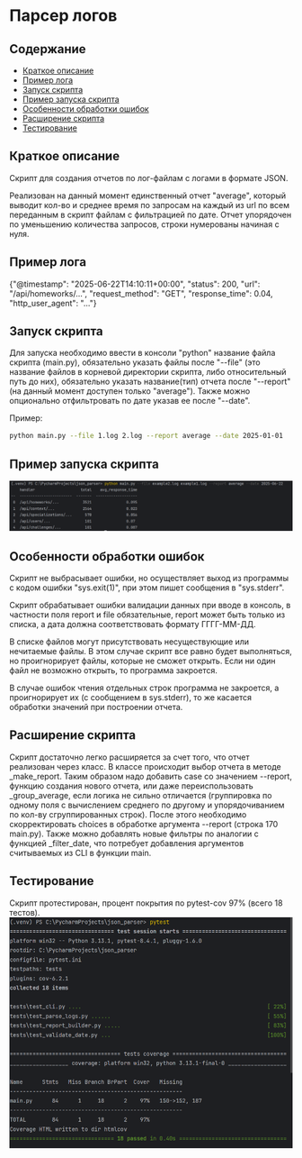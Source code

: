 #  Парсер логов


##  Содержание

- [Краткое описание](#краткое-описание)
- [Пример лога](#пример-лога)
- [Запуск скрипта](#запуск-скрипта)
- [Пример запуска скрипта](#пример-запуска-скрипта)
- [Особенности обработки ошибок](#особенности-обработки-ошибок)
- [Расширение скрипта](#расширение-скрипта)
- [Тестирование](#тестирование)


## Краткое описание

Скрипт для создания отчетов по лог-файлам 
с логами в формате JSON. 

Реализован на данный 
момент единственный отчет "average", который выводит кол-во
и среднее время по запросам на каждый из url по всем 
переданным в скрипт файлам с фильтрацией по дате. 
Отчет упорядочен по уменьшению количества запросов, 
строки нумерованы начиная с нуля. 

## Пример лога
{"@timestamp": "2025-06-22T14:10:11+00:00", 
"status": 200, "url": "/api/homeworks/...", 
"request_method": "GET", "response_time": 0.04, 
"http_user_agent": "..."}

## Запуск скрипта
Для запуска необходимо ввести в консоли "python" название 
файла скрипта (main.py), обязательно указать файлы после "--file" 
(это название файлов в корневой директории скрипта, 
либо относительный путь до них), обязательно указать 
название(тип) отчета после "--report"(на данный момент доступен 
только "average"). Также можно опционально отфильтровать по дате
указав ее после "--date".


Пример:
```bash
python main.py --file 1.log 2.log --report average --date 2025-01-01
```

## Пример запуска скрипта
![Запуск скрипта](README_pics/Script_run.PNG)

## Особенности обработки ошибок
Скрипт не выбрасывает ошибки, но осуществляет выход из 
программы с кодом ошибки "sys.exit(1)", при этом пишет 
сообщения в "sys.stderr". 

Скрипт обрабатывает ошибки валидации данных при вводе 
в консоль, в частности поля report и file обязательные, 
report может быть только из списка, а дата должна 
соответствовать формату ГГГГ-ММ-ДД.

В списке файлов могут присутствовать несуществующие 
или нечитаемые файлы. В этом случае скрипт все равно будет 
выполняться, но проигнорирует файлы, которые не сможет открыть. 
Если ни один файл не возможно открыть, то программа закроется.

В случае ошибок чтения отдельных строк программа не закроется, 
а проигнорирует их (с сообщением в sys.stderr), то же касается 
обработки значений при построении отчета. 

## Расширение скрипта
Скрипт достаточно легко расширяется за счет того, что отчет реализован 
через класс. В классе происходит выбор отчета в методе _make_report.
Таким образом надо добавить case со значением --report, функцию создания 
нового отчета, или даже переиспользовать _group_average, если логика не сильно 
отличается (группировка по одному поля с вычислением среднего по другому и
упорядочиванием по кол-ву сгруппированных строк). После этого необходимо 
скорректировать choices в обработке аргумента --report (строка 170 main.py).
Также можно добавлять новые фильтры по аналогии с функцией _filter_date,
что потребует добавления аргументов считываемых из CLI в функции main. 

## Тестирование
Скрипт протестирован, процент покрытия по pytest-cov 97% 
(всего 18 тестов).
![Тесты и покрытие](README_pics/tests_cov.PNG)